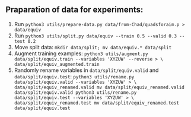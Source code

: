 ## Praparation of data for experiments:
1. Run `python3 utils/prepare-data.py data/from-Chad/quadsforaim.p > data/equiv`
2. Run `python3 utils/split.py data/equiv --train 0.5 --valid 0.3 --test 0.2`
3. Move split data: `mkdir data/split; mv data/equiv.* data/split`
4. Augment training examples:
`
python3 utils/augment.py data/split/equiv.train --variables 'XYZUW' --reverse > \
		data/split/equiv_augmented.train
`
5. Randomly rename variables in `data/split/equiv.valid` and
   `data/split/equiv.test`:
`
python3 utils/rename.py data/split/equiv.valid --variables 'XYZUW' > \
						data/split/equiv_renamed.valid
mv data/split/equiv_renamed.valid data/split/equiv.valid
python3 utils/rename.py data/split/equiv.test --variables 'XYZUW' > \
						data/split/equiv_renamed.test
mv data/split/equiv_renamed.test data/split/equiv.test
`
